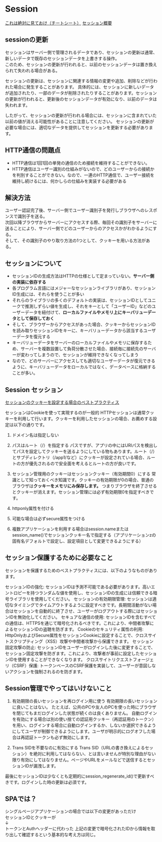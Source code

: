 # Session

[これは絶対に見ておけ（チートシート）](https://cheatsheetseries.owasp.org/cheatsheets/Session_Management_Cheat_Sheet.html)
[セッション概要](https://www.kwbtblog.com/entry/2019/04/20/005423)

## sessionの更新

セッションはサーバー側で管理されるデータであり、セッションの更新は通常、新しいデータで既存のセッションデータを上書きする操作。  
このため、セッションの更新が行われると、以前のセッションデータは置き換えられて失われる場合がある。

セッションの更新は、セッションに関連する情報の変更や追加、削除などが行われた場合に発生することがあります。
具体的には、セッションに新しいデータが追加されたり、一部のデータが削除されたりすることがあります。セッションの更新が行われると、更新後のセッションデータが有効になり、以前のデータは失われます。

したがって、セッションの更新が行われる場合には、セッションに含まれていた以前の値が消える可能性があることに注意してください。
セッションの更新が必要な場合には、適切なデータを提供してセッションを更新する必要があります。

## HTTP通信の問題点

- HTTP通信は1回1回の単発の通信のため接続を維持することができない。
- HTTP通信はユーザー識別の仕組みがないので、どのユーザーからの接続かを判別することができない。なので、一連のHTTP通信で、ユーザー接続を維持し続けるには、何かしらの仕組みを実装する必要がある

## 解決方法

ユーザー認証完了後、サーバー側でユーザー識別子を発行しブラウザへのレスポンスで識別子を送る。  
次回以降ブラウザからサーバーにアクセスする際、毎回その識別子をサーバーに送ることにより、サーバー側でどのユーザーからのアクセスかがわかるようにする。  
そして、その識別子のやり取り方法の1つとして、クッキーを用いる方法がある。

## セッションについて

- セッションIDの生成方法はHTTPの仕様として定まっていない。**サーバー側の実装に依存する**
- 各プログラム言語にはメジャーなセッションライブラリがあり、セッションID生成には、それらを使うことが多い
- それらのライブラリの多くのデフォルトの実装は、セッションIDとしてユニークで推測しずらい値を生成し、それをキーとして「ユーザーID」などのユーザーデータを紐付けて、**ローカルファイルやメモリ上にキーバリューデータとして保存しておく**
- そして、ブラウザーからアクセスがあった場合、クッキーからセッションIDを読み取りセッションIDをキーに、キーバリューデータから該当するユーザーデータを復元する
- キーバリューデータをサーバーのローカルファイルやメモリに保存するため、サーバーを複数設置して負荷分散させた場合、接続毎に接続先のサーバーが変わってしまうので、セッションが維持できなくなってしまう
- なので、どのサーバーにアクセスしても適切なユーザーデータが復元できるように、キーバリューデータをローカルではなく、データベースに格納することが多い。

## Session セッション

[セッションのクッキーを設定する場合のベストプラクティス](https://blog.ohgaki.net/session-and-cookie)

セッションはCookieを使って実現するのが一般的
HTTPセッションは通常クッキーを利用して行います。クッキーを利用したセッションの場合、お薦めする設定は以下の通りです。

1. ドメイン名は指定しない

2. パスはルート（/）を指定する
パスですが、アプリの中にはURIパスを検出してパスを設定してクッキーを送るようにしている物もあります。ルート（/）とサブディレクトリ（/app1/など）にクッキーが設定されている場合、ルートの方が優先されるので安全面を考えるとルートの方が良いです。

3. セッション管理用のクッキーはセッションクッキー（有効期間0）にする
常識として知っておくべき知識です。クッキーの有効期限が0の場合、普通のブラウザは**クッキーをメモリにみ保存します。**
つまりブラウザを終了させるとクッキーが消えます。セッション管理には必ず有効期限0を指定すべきです。

4. httponly属性を付ける

5. 可能な場合は必ずsecure属性をつける

6. 複数アプリケーションを利用する場合はsession.nameまたはsession_name()でセッションクッキー名で指定する（アプリケーションzの固有名デフォルトで設定し、設定項目として変更できるようにする）

## セッション保護するために必要なこと

セッションを保護するためのベストプラクティスには、以下のようなものがあります。

セッションIDの強化: セッションIDは予測不可能である必要があります。高いエントロピーを持つランダムな値を使用し、セッションIDの生成には信頼できる暗号ライブラリを使用してください。
セッションの有効期限管理: セッションは適切なタイミングでタイムアウトするように設定すべきです。長期間活動がない場合はセッションを自動的に終了させ、ユーザーがログアウトする際にはセッションIDを無効化してください。
セキュアな通信の使用: セッションIDを含むすべての通信は、HTTPSを通じて暗号化されるべきです。これにより、中間者攻撃によるセッションIDの盗聴を防ぎます。
Cookieのセキュリティ属性の利用: HttpOnlyおよびSecure属性をセッションCookieに設定することで、クロスサイトスクリプティング（XSS）攻撃や中間者攻撃から保護できます。
セッション固定攻撃の防止: セッションIDをユーザーがログインした後に変更することで、セッション固定攻撃を防ぎます。これにより、攻撃者が事前に設定したセッションIDを使用することができなくなります。
クロスサイトリクエストフォージェリ（CSRF）保護: トークンベースのCSRF保護を実装して、ユーザーが意図しないアクションを強制されるのを防ぎます。

## Session管理でやってはいけないこと

1. 有効期限の長いセッションを再ログイン用に使う
有効期限の長いセッションに良いことはない。
たとえば、公共のPCや友人のPCを使った時にブラウザを閉じてもまだログインした状態が続くのは良くありません。
自動ログインを有効にする場合は別の使い捨ての認証用クッキー（再認証用のトークン）を用い、ログインする場合に自動ログインするか、しないか選択できるようにしてユーザが制御できるようにします。ユーザが明示的にログオフした場合は再認証トークンも必ず無効にします。

2. Trans SIDを不要なのに有効にする
Trans SID（URLの書き換えによるセッション）を絶対に利用してはならない、とは言いませんが特別な理由がない限り有効にしてはなりません。ページやURLをメールなどで送信するとセッションIDが漏洩します。

最後にセッションIDは少なくとも定期的にsession_regenerate_id()で更新すべきです。ログインした時の更新は必須です。

## SPAでは？

シングルページアプリケーションの場合では以下の変更があっただけ  
セッションIDとクッキーが  
↓  
トークンとAuthヘッダーに代わった
上記の変更で暗号化されたIDから情報を取り出して確認するという基本的な考え方は同じ。
